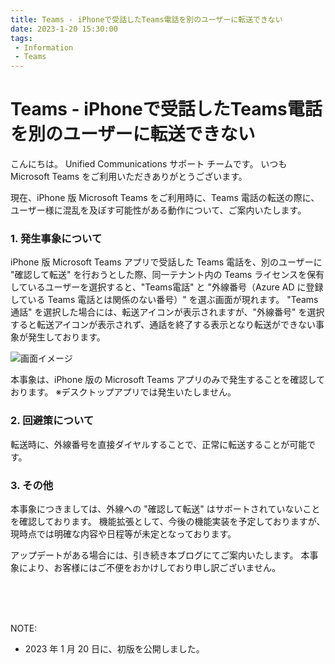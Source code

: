 ```yaml
---
title: Teams - iPhoneで受話したTeams電話を別のユーザーに転送できない  
date: 2023-1-20 15:30:00
tags:
 - Information
 - Teams
---
```


# Teams - iPhoneで受話したTeams電話を別のユーザーに転送できない  

こんにちは。 
Unified Communications サポート チームです。 
いつも Microsoft Teams をご利用いただきありがとうございます。

現在、iPhone 版 Microsoft Teams をご利用時に、Teams 電話の転送の際に、ユーザー様に混乱を及ぼす可能性がある動作について、ご案内いたします。

### 1. 発生事象について
iPhone 版 Microsoft Teams アプリで受話した Teams 電話を、別のユーザーに "確認して転送" を行おうとした際、同一テナント内の Teams ライセンスを保有しているユーザーを選択すると、"Teams電話" と "外線番号（Azure AD に登録している Teams 電話とは関係のない番号）" を選ぶ画面が現れます。
"Teams通話" を選択した場合には、転送アイコンが表示されますが、"外線番号" を選択すると転送アイコンが表示されず、通話を終了する表示となり転送ができない事象が発生しております。

![画面イメージ](./iPhoneImage.jpg)

本事象は、iPhone 版の Microsoft Teams アプリのみで発生することを確認しております。 
※デスクトップアプリでは発生いたしません。 

### 2. 回避策について 
転送時に、外線番号を直接ダイヤルすることで、正常に転送することが可能です。

### 3. その他 
本事象につきましては、外線への "確認して転送" はサポートされていないことを確認しております。 
機能拡張として、今後の機能実装を予定しておりますが、現時点では明確な内容や日程等が未定となっております。 

アップデートがある場合には、引き続き本ブログにてご案内いたします。 
本事象により、お客様にはご不便をおかけしており申し訳ございません。 

<br />
<br />
<br />

NOTE:  
- 2023 年 1 月 20 日に、初版を公開しました。 
